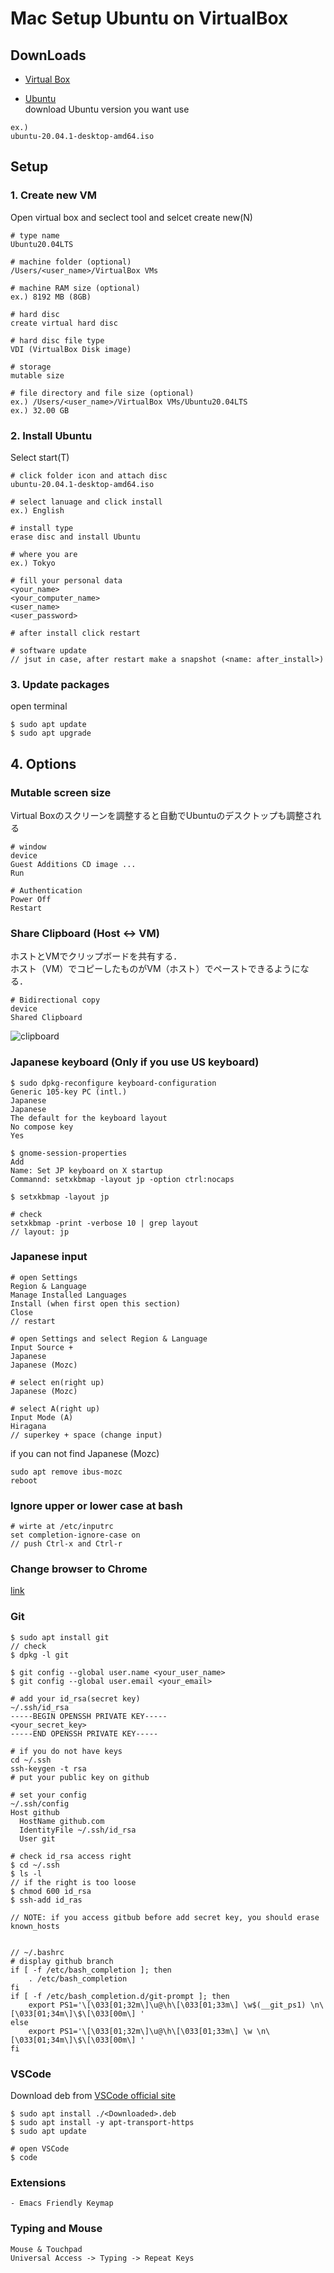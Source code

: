 # Mac Setup Ubuntu on VirtualBox


## DownLoads
- [Virtual Box](https://www.oracle.com/jp/virtualization/technologies/vm/downloads/virtualbox-downloads.html)

- [Ubuntu](https://ubuntu.com/download/desktop)  
download Ubuntu version you want use
```
ex.)
ubuntu-20.04.1-desktop-amd64.iso
```

## Setup
### 1. Create new VM
Open virtual box and seclect tool and selcet create new(N)
```
# type name
Ubuntu20.04LTS

# machine folder (optional)
/Users/<user_name>/VirtualBox VMs

# machine RAM size (optional)
ex.) 8192 MB (8GB)

# hard disc
create virtual hard disc

# hard disc file type
VDI (VirtualBox Disk image)

# storage
mutable size

# file directory and file size (optional)
ex.) /Users/<user_name>/VirtualBox VMs/Ubuntu20.04LTS
ex.) 32.00 GB
```

### 2. Install Ubuntu
Select start(T)
```
# click folder icon and attach disc
ubuntu-20.04.1-desktop-amd64.iso

# select lanuage and click install
ex.) English

# install type
erase disc and install Ubuntu

# where you are
ex.) Tokyo

# fill your personal data
<your_name>
<your_computer_name>
<user_name>
<user_password>

# after install click restart

# software update
// jsut in case, after restart make a snapshot (<name: after_install>)
```

### 3. Update packages
open terminal
```
$ sudo apt update
$ sudo apt upgrade
```

## 4. Options
### Mutable screen size
Virtual Boxのスクリーンを調整すると自動でUbuntuのデスクトップも調整される
```
# window
device
Guest Additions CD image ...
Run

# Authentication
Power Off
Restart
```

### Share Clipboard (Host <-> VM)
ホストとVMでクリップボードを共有する．  
ホスト（VM）でコピーしたものがVM（ホスト）でペーストできるようになる．
```
# Bidirectional copy
device
Shared Clipboard
```
![clipboard](clipboard.png)

### Japanese keyboard (Only if you use US keyboard)
```
$ sudo dpkg-reconfigure keyboard-configuration
Generic 105-key PC (intl.)
Japanese
Japanese
The default for the keyboard layout
No compose key
Yes

$ gnome-session-properties
Add
Name: Set JP keyboard on X startup
Commannd: setxkbmap -layout jp -option ctrl:nocaps

$ setxkbmap -layout jp

# check
setxkbmap -print -verbose 10 | grep layout
// layout: jp
```

### Japanese input
```
# open Settings
Region & Language
Manage Installed Languages
Install (when first open this section)
Close
// restart

# open Settings and select Region & Language
Input Source +
Japanese
Japanese (Mozc)

# select en(right up)
Japanese (Mozc)

# select A(right up)
Input Mode (A)
Hiragana
// superkey + space (change input)
```

if you can not find Japanese (Mozc)
```
sudo apt remove ibus-mozc
reboot
```

### Ignore upper or lower case at bash
```
# wirte at /etc/inputrc
set completion-ignore-case on
// push Ctrl-x and Ctrl-r
```

### Change browser to Chrome
[link](https://inab818.site/linux/ubuntu-20-04-lts-google-chrome-download-install/)

### Git
```
$ sudo apt install git
// check
$ dpkg -l git

$ git config --global user.name <your_user_name>
$ git config --global user.email <your_email>

# add your id_rsa(secret key)
~/.ssh/id_rsa
-----BEGIN OPENSSH PRIVATE KEY-----
<your_secret_key>
-----END OPENSSH PRIVATE KEY-----

# if you do not have keys
cd ~/.ssh
ssh-keygen -t rsa
# put your public key on github

# set your config
~/.ssh/config
Host github
  HostName github.com
  IdentityFile ~/.ssh/id_rsa
  User git

# check id_rsa access right
$ cd ~/.ssh
$ ls -l
// if the right is too loose
$ chmod 600 id_rsa
$ ssh-add id_ras

// NOTE: if you access gitbub before add secret key, you should erase known_hosts


// ~/.bashrc
# display github branch
if [ -f /etc/bash_completion ]; then
    . /etc/bash_completion
fi
if [ -f /etc/bash_completion.d/git-prompt ]; then
    export PS1='\[\033[01;32m\]\u@\h\[\033[01;33m\] \w$(__git_ps1) \n\[\033[01;34m\]\$\[\033[00m\] '
else
    export PS1='\[\033[01;32m\]\u@\h\[\033[01;33m\] \w \n\[\033[01;34m\]\$\[\033[00m\] '
fi

```

### VSCode
Download deb from [VSCode official site](https://code.visualstudio.com/)
```
$ sudo apt install ./<Downloaded>.deb
$ sudo apt install -y apt-transport-https
$ sudo apt update

# open VSCode
$ code
```

### Extensions
```
- Emacs Friendly Keymap
```

### Typing and Mouse
```
Mouse & Touchpad
Universal Access -> Typing -> Repeat Keys
```
